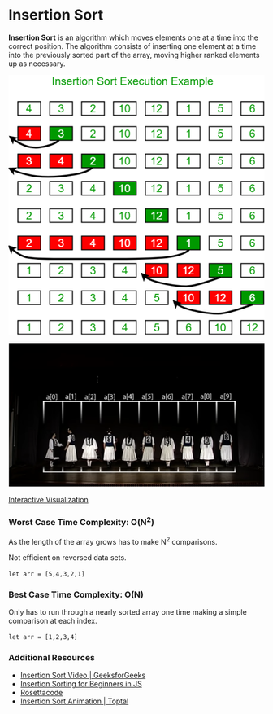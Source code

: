 # Insertion Sort

**Insertion Sort** is an algorithm which moves elements one at a time into the correct position. The algorithm consists of inserting one element at a time into the previously sorted part of the array, moving higher ranked elements up as necessary.

![Diagram](./insertionsort.png)

[![Dance](sortDance.png)](https://www.youtube.com/watch?v=ROalU379l3U)

[Interactive Visualization](https://visualgo.net/en/sorting)

### Worst Case Time Complexity: O(N<sup>2</sup>)

As the length of the array grows has to make N<sup>2</sup> comparisons.

Not efficient on reversed data sets.

`let arr = [5,4,3,2,1]`

### Best Case Time Complexity: O(N)

Only has to run through a nearly sorted array one time making a simple comparison at each index.

`let arr = [1,2,3,4]`

### Additional Resources

- [Insertion Sort Video | GeeksforGeeks](https://www.youtube.com/watch?v=OGzPmgsI-pQ)
- [Insertion Sorting for Beginners in JS](https://dev.to/ryan_dunton/insertion-sorting-for-beginners-in-js------fkg)
- [Rosettacode](https://rosettacode.org/wiki/Sorting_algorithms/Insertion_sort)
- [Insertion Sort Animation | Toptal](https://www.toptal.com/developers/sorting-algorithms/insertion-sort)